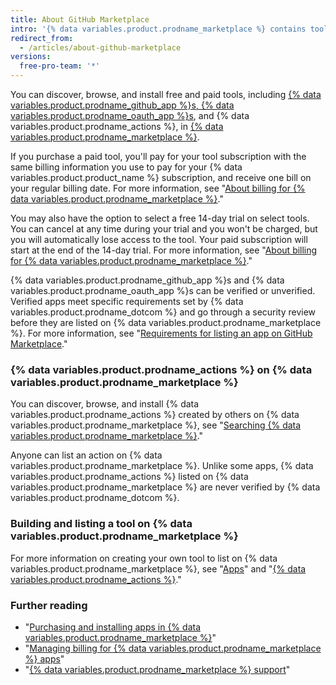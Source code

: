 ```yaml
---
title: About GitHub Marketplace
intro: '{% data variables.product.prodname_marketplace %} contains tools that add functionality and improve your workflow.'
redirect_from:
  - /articles/about-github-marketplace
versions:
  free-pro-team: '*'
---
```


You can discover, browse, and install free and paid tools, including [{% data variables.product.prodname_github_app %}s, {% data variables.product.prodname_oauth_app %}s](/apps/differences-between-apps/), and {% data variables.product.prodname_actions %}, in [{% data variables.product.prodname_marketplace %}](https://github.com/marketplace).

If you purchase a paid tool, you'll pay for your tool subscription with the same billing information you use to pay for your {% data variables.product.product_name %} subscription, and receive one bill on your regular billing date. For more information, see "[About billing for {% data variables.product.prodname_marketplace %}](/articles/about-billing-for-github-marketplace)."

You may also have the option to select a free 14-day trial on select tools. You can cancel at any time during your trial and you won't be charged, but you will automatically lose access to the tool. Your paid subscription will start at the end of the 14-day trial. For more information, see "[About billing for {% data variables.product.prodname_marketplace %}](/articles/about-billing-for-github-marketplace)."

{% data variables.product.prodname_github_app %}s and {% data variables.product.prodname_oauth_app %}s can be verified or unverified. Verified apps meet specific requirements set by {% data variables.product.prodname_dotcom %} and go through a security review before they are listed on {% data variables.product.prodname_marketplace %}. For more information, see "[Requirements for listing an app on GitHub Marketplace](/marketplace/getting-started/requirements-for-listing-an-app-on-github-marketplace/)."

### {% data variables.product.prodname_actions %} on {% data variables.product.prodname_marketplace %}

You can discover, browse, and install {% data variables.product.prodname_actions %} created by others on {% data variables.product.prodname_marketplace %}, see "[Searching {% data variables.product.prodname_marketplace %}](/github/searching-for-information-on-github/searching-github-marketplace)."

Anyone can list an action on {% data variables.product.prodname_marketplace %}. Unlike some apps, {% data variables.product.prodname_actions %} listed on {% data variables.product.prodname_marketplace %} are never verified by {% data variables.product.prodname_dotcom %}.

### Building and listing a tool on {% data variables.product.prodname_marketplace %}

For more information on creating your own tool to list on {% data variables.product.prodname_marketplace %}, see "[Apps](/apps)" and "[{% data variables.product.prodname_actions %}](/actions)."

### Further reading

- "[Purchasing and installing apps in {% data variables.product.prodname_marketplace %}](/articles/purchasing-and-installing-apps-in-github-marketplace)"
- "[Managing billing for {% data variables.product.prodname_marketplace %} apps](/articles/managing-billing-for-github-marketplace-apps)"
- "[{% data variables.product.prodname_marketplace %} support](/articles/github-marketplace-support)"
